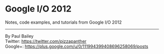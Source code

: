 Google I/O 2012
===============

Notes, code examples, and tutorials from Google I/O 2012
* * *

By Paul Bailey  
Twitter: https://twitter.com/pizzapanther  
Google+: https://plus.google.com/u/0/111994399408696258069/posts
